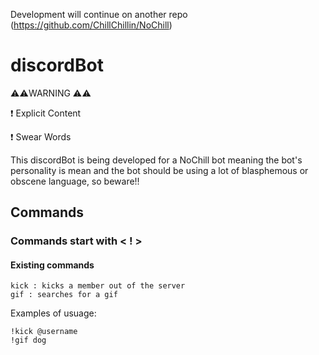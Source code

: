 Development will continue on another repo (https://github.com/ChillChillin/NoChill) 

# discordBot

⚠️⚠️WARNING ⚠️⚠️

❗ Explicit Content

❗ Swear Words

This discordBot is being developed for a NoChill bot meaning the bot's personality is mean and the bot should be using a lot of blasphemous or obscene language, so beware!!

## Commands

### Commands start with < **!** >

#### Existing commands

```text
kick : kicks a member out of the server
gif : searches for a gif
```

Examples of usuage:

```text
!kick @username
!gif dog
```
